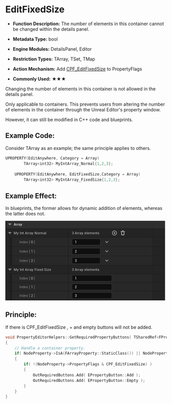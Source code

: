 # EditFixedSize

- **Function Description:** The number of elements in this container cannot be changed within the details panel.

- **Metadata Type:** bool
- **Engine Modules:** DetailsPanel, Editor
- **Restriction Types:** TArray<T>, TSet<T>, TMap<T>
- **Action Mechanism:** Add [CPF_EditFixedSize](../../../../Flags/EPropertyFlags/CPF_EditFixedSize.md) to PropertyFlags
- **Commonly Used:** ★★★

Changing the number of elements in this container is not allowed in the details panel.

Only applicable to containers. This prevents users from altering the number of elements in the container through the Unreal Editor's property window.

However, it can still be modified in C++ code and blueprints.

## Example Code:

Consider TArray as an example; the same principle applies to others.

```cpp
UPROPERTY(EditAnywhere, Category = Array)
		TArray<int32> MyIntArray_Normal{1,2,3};

	UPROPERTY(EditAnywhere, EditFixedSize,Category = Array)
		TArray<int32> MyIntArray_FixedSize{1,2,3};
```

## Example Effect:

In blueprints, the former allows for dynamic addition of elements, whereas the latter does not.

![Untitled](Untitled.png)

## Principle:

If there is CPF_EditFixedSize , + and empty buttons will not be added.

```cpp
void PropertyEditorHelpers::GetRequiredPropertyButtons( TSharedRef<FPropertyNode> PropertyNode, TArray<EPropertyButton::Type>& OutRequiredButtons, bool bUsingAssetPicker )
{
	// Handle a container property.
	if( NodeProperty->IsA(FArrayProperty::StaticClass()) || NodeProperty->IsA(FSetProperty::StaticClass()) || NodeProperty->IsA(FMapProperty::StaticClass()) )
	{
		if( !(NodeProperty->PropertyFlags & CPF_EditFixedSize) )
		{
			OutRequiredButtons.Add( EPropertyButton::Add );
			OutRequiredButtons.Add( EPropertyButton::Empty );
		}
	}
}
```